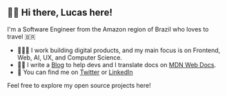 ## 👋🏻 Hi there, Lucas here!

I'm a Software Engineer from the Amazon region of Brazil who loves to travel 🇧🇷

- 👨🏼‍💻 I work building digital products, and my main focus is on Frontend, Web, AI, UX, and Computer Science. 
- ✍🏻 I write a [Blog](https://dev.to/lucasm) to help devs and I translate docs on [MDN Web Docs](https://github.com/mdn/).
- 💬 You can find me on [Twitter](https://twitter.com/lucasmezs) or [LinkedIn](https://linkedin.com/in/lucasmezs)

Feel free to explore my open source projects here!
